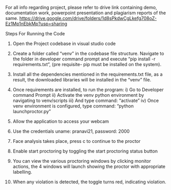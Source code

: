 For all info regarding project, please refer to drive link containing demo, documentation work, powerpoint presentation and plagiarism reports of the same.
https://drive.google.com/drive/folders/1d8sPkdwCgLkefg708oZ-Ez1Mp1nEbkMp?usp=sharing

Steps For Running the Code

1)	Open the Project codebase in visual studio code
2)	Create a folder called “venv” in the codebase file structure. Navigate to the folder in developer command prompt and execute “pip install -r requirements.txt”, (pre requisite- pip must be installed on the system).

3)	Install all the dependencies mentioned in the requirements.txt file, as a result, the downloaded libraries will be installed in the “venv” file.
4)	Once requirements are installed, to run the program:
    i)	Go to Developer command Prompt
   ii)	Activate the venv python environment by navigating to venv/scripts
   iii)	And type command: “activate”
   iv)	Once venv environment is configured, type command: “python launchproctor.py”

5)	 Allow the application to access your webcam
6)	Use the credentials uname: pranavi21, password: 2000
 
7)	Face analysis takes place, press c to continue to the proctor
 

8)	 Enable start proctoring by toggling the start proctoring status button

9)	You can view the various proctoring windows by clicking monitor actions, the 4 windows will launch showing the proctor with appropriate labelling.
10)	When any violation is detected, the toggle turns red, indicating violation.
